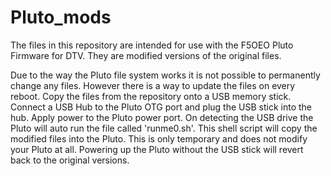 # Pluto_mods

The files in this repository are intended for use with the F5OEO Pluto Firmware for DTV.
They are modified versions of the original files. 

Due to the way the Pluto file system works it is not possible to permanently change any files. 
However there is a way to update the files on every reboot.
Copy the files from the repository onto a USB memory stick. 
Connect a USB Hub to the Pluto OTG port and plug the USB stick into the hub.
Apply power to the Pluto power port. 
On detecting the USB drive the Pluto will auto run the file called 'runme0.sh'. 
This shell script will copy the modified files into the Pluto. 
This is only temporary and does not modify your Pluto at all. 
Powering up the Pluto without the USB stick will revert back to the original versions. 


